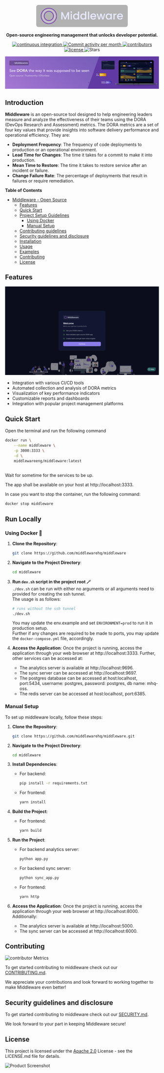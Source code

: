 <br /><br />
<p align="center">
<a href="https://www.middlewarehq.com/">
  <img src="media_files/logo.png" alt="Middleware Logo" width=300px>
</a>
</p>

<p align="center"><b>Open-source engineering management that unlocks developer potential.</b></p>

<p align="center">
<a href="https://github.com/middlewarehq/middleware/actions/workflows/build.yml">
    <img alt="continuous integration" src="https://img.shields.io/github/actions/workflow/status/middlewarehq/middleware/build.yml?branch=main&label=build&style=for-the-badge">
</a>
<a href="https://github.com/middlewarehq/middleware/graphs/commit-activity">
    <img alt="Commit activity per month" src="https://img.shields.io/github/commit-activity/m/middlewarehq/middleware?style=for-the-badge" />
</a>
<a href="https://github.com/middlewarehq/middleware/graphs/contributors">
    <img alt="contributors" src="https://img.shields.io/github/contributors-anon/middlewarehq/middleware?color=yellow&style=for-the-badge" />
  </a>
<br/>
<a href="https://opensource.org/licenses/Apache-2.0">
    <img src="https://img.shields.io/badge/apache%202.0-purple.svg?style=for-the-badge&label=license" alt="license" />
</a>
<img src="https://img.shields.io/github/stars/middlewarehq/middleware?style=for-the-badge" alt="Stars" />

</p>

![Banner](media_files/banner.png)


## Introduction
**Middleware** is an open-source tool designed to help engineering leaders measure and analyze the effectiveness of their teams using the DORA (DevOps Research and Assessment) metrics. The DORA metrics are a set of four key values that provide insights into software delivery performance and operational efficiency. They are:

- **Deployment Frequency**: The frequency of code deployments to production or an operational environment.
- **Lead Time for Changes**: The time it takes for a commit to make it into production.
- **Mean Time to Restore**: The time it takes to restore service after an incident or failure.
- **Change Failure Rate**: The percentage of deployments that result in failures or require remediation.

**Table of Contents**

- [Middleware - Open Source](#introduction)
  - [Features](#features)
  - [Quick Start](#quick-start)
  - [Project Setup Guidelines](#project-setup-guidelines)
    - [Using Docker](#using-docker)
    - [Manual Setup](#manual-setup)
  - [Contributing guidelines](#contributing-guidelines)
  - [Security guidelines and disclosure](#security-guidelines-and-disclosure)
  - [Installation](#installation)
  - [Usage](#usage)
  - [Examples](#examples)
  - [Contributing](#contributing)
  - [License](#license)

## Features
![Product Demo](media_files/product_demo_1.gif)
- Integration with various CI/CD tools
- Automated collection and analysis of DORA metrics
- Visualization of key performance indicators
- Customizable reports and dashboards
- Integration with popular project management platforms

## Quick Start

Open the terminal and run the following command

```bash
docker run \
    --name middleware \
    -p 3000:3333 \
    -d \
    middlewareeng/middleware:latest
    
```

Wait for sometime for the services to be up.

The app shall be available on your host at http://localhost:3333.

In case you want to stop the container, run the following command:

```bash
docker stop middleware
```


## Run Locally

### Using Docker 🐳

1. **Clone the Repository**:

   ```bash
   git clone https://github.com/middlewarehq/middleware
   ```

2. **Navigate to the Project Directory**:

   ```bash
   cd middleware
   ```

3. **Run `dev.sh` script in the project root 🪄**\
    `./dev.sh` can be run with either no arguments or all arguments need to provided for creating the ssh tunnel.\
    The usage is as follows:
   ```bash
   # runs without the ssh tunnel
   ./dev.sh
   ```
   You may update the env.example and set `ENVIRONMENT=prod` to run it in production setup.\
   Further if any changes are required to be made to ports, you may update the `docker-compose.yml` file, accordingly.
4. **Access the Application**:
   Once the project is running, access the application through your web browser at http://localhost:3333.
   Further, other services can be accessed at:
    - The analytics server is available at http://localhost:9696.
    - The sync server can be accessed at http://localhost:9697.
    - The postgres database can be accessed at host:localhost, port:5434, username: postgres, password: postgres, db name: mhq-oss.
    - The redis server can be accessed at host:localhost, port:6385.


### Manual Setup

To set up middleware locally, follow these steps:

1. **Clone the Repository**:

   ```bash
   git clone https://github.com/middlewarehq/middleware.git
   ```

2. **Navigate to the Project Directory**:

   ```bash
   cd middleware
   ```

3. **Install Dependencies**:

   - For backend:
     ```bash
     pip install -r requirements.txt
     ```
   - For frontend:
     ```bash
     yarn install
     ```

4. **Build the Project**:

   - For frontend:
     ```bash
     yarn build
     ```

5. **Run the Project**:

   - For backend analytics server:
     ```bash
     python app.py
     ```
   - For backend sync server:
     ```bash
     python sync_app.py
     ```
   - For frontend:
     ```bash
     yarn http
     ```

6. **Access the Application**:
   Once the project is running, access the application through your web browser at http://localhost:8000. \
   Additionally:
   - The analytics server is available at http://localhost:5000.
   - The sync server can be accessed at http://localhost:6000.

## Contributing

![contributor Metrics](https://open-source-assets.middlewarehq.com/svgs/middlewarehq-middleware-contributor-metrics-dark-widget-premium.svg)

To get started contributing to middleware check out our [CONTRIBUTING.md](https://github.com/middlewarehq/middleware/blob/main/CONTRIBUTING.md).

We appreciate your contributions and look forward to working together to make Middleware even better!

## Security guidelines and disclosure

To get started contributing to middleware check out our [SECURITY.md](https://github.com/middlewarehq/middleware/blob/main/SECURITY.md).

We look forward to your part in keeping Middleware secure!

## License
 
 This project is licensed under the [Apache 2.0](https://github.com/middlewarehq/middleware/blob/main/LICENSE) License - see the LICENSE.md file for details.


![Product Screenshot](link_to_screenshot)

